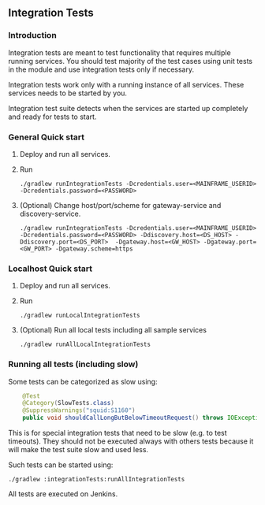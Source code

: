 ## Integration Tests

### Introduction

Integration tests are meant to test functionality that requires multiple running services.
You should test majority of the test cases using unit tests in the module and use integration tests
only if necessary. 

Integration tests work only with a running instance of all services.
These services needs to be started by you.

Integration test suite detects when the services are started up 
completely and ready for tests to start.

### General Quick start

1. Deploy and run all services.

2. Run
    ```shell
    ./gradlew runIntegrationTests -Dcredentials.user=<MAINFRAME_USERID> -Dcredentials.password=<PASSWORD>
    ``` 

3. (Optional) Change host/port/scheme for gateway-service and discovery-service.
    ```shell
    ./gradlew runIntegrationTests -Dcredentials.user=<MAINFRAME_USERID> -Dcredentials.password=<PASSWORD> -Ddiscovery.host=<DS_HOST> -Ddiscovery.port=<DS_PORT>  -Dgateway.host=<GW_HOST> -Dgateway.port=<GW_PORT> -Dgateway.scheme=https
    ```

### Localhost Quick start

1. Deploy and run all services.

2. Run
    ```shell
    ./gradlew runLocalIntegrationTests
    ``` 

3. (Optional) Run all local tests including all sample services 
    ```shell
    ./gradlew runAllLocalIntegrationTests
    ```

### Running all tests (including slow)

Some tests can be categorized as slow using:
```java
    @Test
    @Category(SlowTests.class)
    @SuppressWarnings("squid:S1160")
    public void shouldCallLongButBelowTimeoutRequest() throws IOException {
```

This is for special integration tests that need to be slow (e.g. to test timeouts).
They should not be executed always with others tests because it will make
the test suite slow and used less.

Such tests can be started using:
```shell
./gradlew :integrationTests:runAllIntegrationTests
```

All tests are executed on Jenkins.
